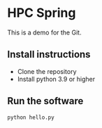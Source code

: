 # HPC Spring

This is a demo for the Git.

## Install instructions
- Clone the repository
- Install python 3.9 or higher

## Run the software

```
python hello.py
```

